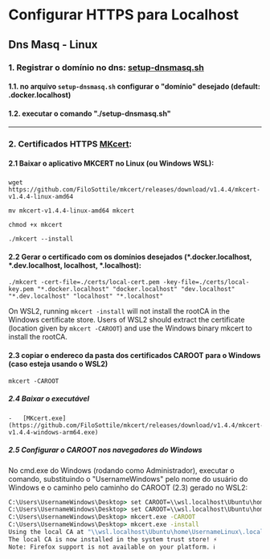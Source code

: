 # Configurar HTTPS para Localhost

## Dns Masq - Linux
### 1. Registrar o domínio no dns: [setup-dnsmasq.sh](https://gist.github.com/archan937/d35deef3b1f2b5522dd4b8f397038d27)
#### 1.1. no arquivo `setup-dnsmasq.sh` configurar o "domínio" desejado (default: .docker.localhost)
#### 1.2. executar o comando "./setup-dnsmasq.sh"
---
### 2. Certificados HTTPS [MKcert](https://github.com/FiloSottile/mkcert):
#### 2.1 Baixar o aplicativo MKCERT no Linux (ou Windows WSL):
#####
```shell
wget https://github.com/FiloSottile/mkcert/releases/download/v1.4.4/mkcert-v1.4.4-linux-amd64

mv mkcert-v1.4.4-linux-amd64 mkcert

chmod +x mkcert

./mkcert --install
```
#### 2.2 Gerar o certificado com os domínios desejados (*.docker.localhost, *.dev.localhost, localhost, *.localhost):
```
./mkcert -cert-file=./certs/local-cert.pem -key-file=./certs/local-key.pem "*.docker.localhost" "docker.localhost" "dev.localhost" "*.dev.localhost" "localhost" "*.localhost"
```

On WSL2, running `mkcert -install` will not install the rootCA in the Windows certificate store. Users of WSL2 should extract the certificate (location given by `mkcert -CAROOT`) and use the Windows binary mkcert to install the rootCA.
#### 2.3 copiar o endereco da pasta dos certificados CAROOT para o Windows (caso esteja usando o WSL2)
```shell
mkcert -CAROOT
```
##### 2.4 Baixar o executável
    -   [MKcert.exe](https://github.com/FiloSottile/mkcert/releases/download/v1.4.4/mkcert-v1.4.4-windows-arm64.exe)
##### 2.5 Configurar o CAROOT nos navegadores do Windows
No cmd.exe do Windows (rodando como Administrador), executar o comando, substituindo o "UsernameWindows" pelo nome do usuário do Windows e o caminho pelo caminho do CAROOT (2.3) gerado no WSL2:

```cmd
C:\Users\UsernameWindows\Desktop> set CAROOT=\\wsl.localhost\Ubuntu\home\UsernameLinux\.local\share\mkcert
C:\Users\UsernameWindows\Desktop> set CAROOT=\\wsl.localhost\Ubuntu\home\UsernameLinux\.local\share\mkcert
C:\Users\UsernameWindows\Desktop> mkcert.exe -CAROOT
C:\Users\UsernameWindows\Desktop> mkcert.exe -install
Using the local CA at "\\wsl.localhost\Ubuntu\home\UsernameLinux\.local\share\mkcert" ✨
The local CA is now installed in the system trust store! ⚡️
Note: Firefox support is not available on your platform. ℹ️
```
